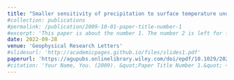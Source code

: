 ```yaml
---
title: "Smaller sensitivity of precipitation to surface temperature under massive atmospheres"
#collection: publications
#permalink: /publication/2009-10-01-paper-title-number-1
#excerpt: 'This paper is about the number 1. The number 2 is left for future work.'
date: 2022-09-28
venue: 'Geophysical Research Letters'
#slidesurl: 'http://academicpages.github.io/files/slides1.pdf'
paperurl: 'https://agupubs.onlinelibrary.wiley.com/doi/epdf/10.1029/2022GL099599'
#citation: 'Your Name, You. (2009). &quot;Paper Title Number 1.&quot; <i>Journal 1</i>. 1(1).'
---
```


